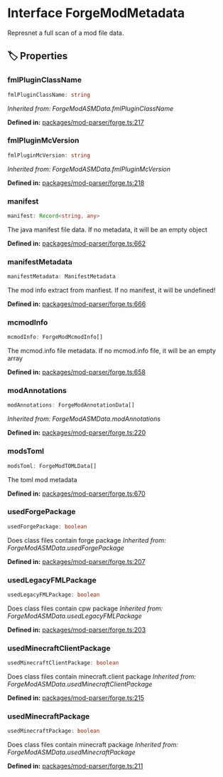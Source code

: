 # Interface ForgeModMetadata

Represnet a full scan of a mod file data.
## 🏷️ Properties

### fmlPluginClassName <Badge type="info" text="optional" />

```ts
fmlPluginClassName: string
```
*Inherited from: ForgeModASMData.fmlPluginClassName*

<p style="font-size: 14px; color: var(--vp-c-text-2)">
<strong>Defined in:</strong> <a href="https://github.com/voxelum/minecraft-launcher-core-node/blob/master/packages/mod-parser/forge.ts#L217" target="_blank" rel="noreferrer">packages/mod-parser/forge.ts:217</a>
</p>


### fmlPluginMcVersion <Badge type="info" text="optional" />

```ts
fmlPluginMcVersion: string
```
*Inherited from: ForgeModASMData.fmlPluginMcVersion*

<p style="font-size: 14px; color: var(--vp-c-text-2)">
<strong>Defined in:</strong> <a href="https://github.com/voxelum/minecraft-launcher-core-node/blob/master/packages/mod-parser/forge.ts#L218" target="_blank" rel="noreferrer">packages/mod-parser/forge.ts:218</a>
</p>


### manifest

```ts
manifest: Record<string, any>
```
The java manifest file data. If no metadata, it will be an empty object
<p style="font-size: 14px; color: var(--vp-c-text-2)">
<strong>Defined in:</strong> <a href="https://github.com/voxelum/minecraft-launcher-core-node/blob/master/packages/mod-parser/forge.ts#L662" target="_blank" rel="noreferrer">packages/mod-parser/forge.ts:662</a>
</p>


### manifestMetadata <Badge type="info" text="optional" />

```ts
manifestMetadata: ManifestMetadata
```
The mod info extract from manfiest. If no manifest, it will be undefined!
<p style="font-size: 14px; color: var(--vp-c-text-2)">
<strong>Defined in:</strong> <a href="https://github.com/voxelum/minecraft-launcher-core-node/blob/master/packages/mod-parser/forge.ts#L666" target="_blank" rel="noreferrer">packages/mod-parser/forge.ts:666</a>
</p>


### mcmodInfo

```ts
mcmodInfo: ForgeModMcmodInfo[]
```
The mcmod.info file metadata. If no mcmod.info file, it will be an empty array
<p style="font-size: 14px; color: var(--vp-c-text-2)">
<strong>Defined in:</strong> <a href="https://github.com/voxelum/minecraft-launcher-core-node/blob/master/packages/mod-parser/forge.ts#L658" target="_blank" rel="noreferrer">packages/mod-parser/forge.ts:658</a>
</p>


### modAnnotations

```ts
modAnnotations: ForgeModAnnotationData[]
```
*Inherited from: ForgeModASMData.modAnnotations*

<p style="font-size: 14px; color: var(--vp-c-text-2)">
<strong>Defined in:</strong> <a href="https://github.com/voxelum/minecraft-launcher-core-node/blob/master/packages/mod-parser/forge.ts#L220" target="_blank" rel="noreferrer">packages/mod-parser/forge.ts:220</a>
</p>


### modsToml

```ts
modsToml: ForgeModTOMLData[]
```
The toml mod metadata
<p style="font-size: 14px; color: var(--vp-c-text-2)">
<strong>Defined in:</strong> <a href="https://github.com/voxelum/minecraft-launcher-core-node/blob/master/packages/mod-parser/forge.ts#L670" target="_blank" rel="noreferrer">packages/mod-parser/forge.ts:670</a>
</p>


### usedForgePackage

```ts
usedForgePackage: boolean
```
Does class files contain forge package
*Inherited from: ForgeModASMData.usedForgePackage*

<p style="font-size: 14px; color: var(--vp-c-text-2)">
<strong>Defined in:</strong> <a href="https://github.com/voxelum/minecraft-launcher-core-node/blob/master/packages/mod-parser/forge.ts#L207" target="_blank" rel="noreferrer">packages/mod-parser/forge.ts:207</a>
</p>


### usedLegacyFMLPackage

```ts
usedLegacyFMLPackage: boolean
```
Does class files contain cpw package
*Inherited from: ForgeModASMData.usedLegacyFMLPackage*

<p style="font-size: 14px; color: var(--vp-c-text-2)">
<strong>Defined in:</strong> <a href="https://github.com/voxelum/minecraft-launcher-core-node/blob/master/packages/mod-parser/forge.ts#L203" target="_blank" rel="noreferrer">packages/mod-parser/forge.ts:203</a>
</p>


### usedMinecraftClientPackage

```ts
usedMinecraftClientPackage: boolean
```
Does class files contain minecraft.client package
*Inherited from: ForgeModASMData.usedMinecraftClientPackage*

<p style="font-size: 14px; color: var(--vp-c-text-2)">
<strong>Defined in:</strong> <a href="https://github.com/voxelum/minecraft-launcher-core-node/blob/master/packages/mod-parser/forge.ts#L215" target="_blank" rel="noreferrer">packages/mod-parser/forge.ts:215</a>
</p>


### usedMinecraftPackage

```ts
usedMinecraftPackage: boolean
```
Does class files contain minecraft package
*Inherited from: ForgeModASMData.usedMinecraftPackage*

<p style="font-size: 14px; color: var(--vp-c-text-2)">
<strong>Defined in:</strong> <a href="https://github.com/voxelum/minecraft-launcher-core-node/blob/master/packages/mod-parser/forge.ts#L211" target="_blank" rel="noreferrer">packages/mod-parser/forge.ts:211</a>
</p>


